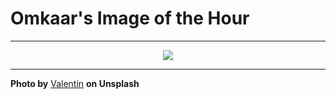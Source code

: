 # Omkaar's Image of the Hour

---

<div align="center">

<a href="https://unsplash.com/photos/polar-bear-enjoys-a-refreshing-swim-in-the-water-T2vRyErDOv4">
  <img src="https://images.unsplash.com/photo-1751834050767-bf074f27761f?crop=entropy&cs=tinysrgb&fit=max&fm=jpg&ixid=M3w3NjA2Nzh8MHwxfHJhbmRvbXx8fHx8fHx8fDE3NTI2OTk2MDB8&ixlib=rb-4.1.0&q=80&w=1080" style="max-width:100%; height:auto;">
</a>



</div>

---

**Photo by** [Valentin](https://unsplash.com/@omikron) **on Unsplash**
